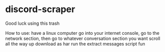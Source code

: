 # discord-scraper
Good luck using this trash

How to use:
have a linux computer
go into your internet console, go to the network section, then go to whatever conversation section you want
scroll all the way up
download as har
run the extract messages script
fun
